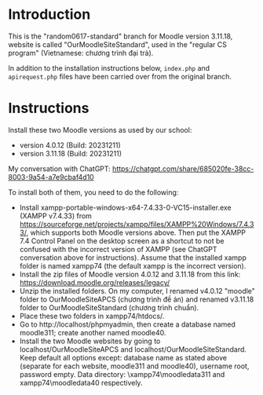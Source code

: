 # Introduction
This is the "random0617-standard" branch for Moodle version 3.11.18, website is called "OurMoodleSiteStandard", used in the "regular CS program" (Vietnamese: chương trình đại trà).

In addition to the installation instructions below, `index.php` and `apirequest.php` files have been carried over from the original branch.

# Instructions

Install these two Moodle versions as used by our school:
- version 4.0.12 (Build: 20231211) 
- version 3.11.18 (Build: 20231211)

My conversation with ChatGPT: https://chatgpt.com/share/685020fe-38cc-8003-9a54-a7e9cbaf4d10

To install both of them, you need to do the following:
- Install xampp-portable-windows-x64-7.4.33-0-VC15-installer.exe (XAMPP v7.4.33) from https://sourceforge.net/projects/xampp/files/XAMPP%20Windows/7.4.33/, which supports both Moodle versions above. Then put the XAMPP 7.4 Control Panel on the desktop screen as a shortcut to not be confused with the incorrect version of XAMPP (see ChatGPT conversation above for instructions). Assume that the installed xampp folder is named xampp74 (the default xampp is the incorrect version).
- Install the zip files of Moodle version 4.0.12 and 3.11.18 from this link: https://download.moodle.org/releases/legacy/
- Unzip the installed folders. On my computer, I renamed v4.0.12 "moodle" folder to OurMoodleSiteAPCS (chương trình đề án) and renamed v3.11.18 folder to OurMoodleSiteStandard (chương trình chuẩn).
- Place these two folders in xampp74/htdocs/.
- Go to http://localhost/phpmyadmin, then create a database named moodle311; create another named moodle40.
- Install the two Moodle websites by going to localhost/OurMoodleSiteAPCS and localhost/OurMoodleSiteStandard. Keep default all options except: database name as stated above (separate for each website, moodle311 and moodle40), username root, password empty. Data directory: \xampp74\moodledata311 and xampp74\moodledata40 respectively.